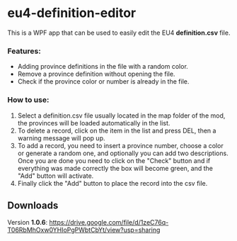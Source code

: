# eu4-definition-editor
This is a WPF app that can be used to easily edit the EU4 **definition.csv** file.

### Features:
 - Adding province definitions in the file with a random color.
 - Remove a province definition without opening the file.
 - Check if the province color or number is already in the file.

### How to use:
 1. Select a definition.csv file usually located in the map folder of the mod, the provinces will be loaded automatically in the list.
 2. To delete a record, click on the item in the list and press DEL, then a warning message will pop up.
 3. To add a record, you need to insert a province number, choose a color or generate a random one, and optionally you can add two descriptions. Once you are done you need to click on the "Check" button and if everything was made correctly the box will become green, and the "Add" button will activate.
 4. Finally click the "Add" button to place the record into the csv file.
 
## Downloads
Version **1.0.6**: https://drive.google.com/file/d/1zeC76q-T06RbMhOxw0YHIoPgPWbtCbYt/view?usp=sharing

